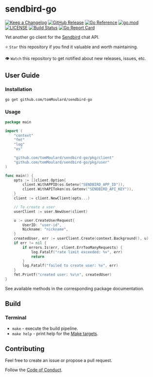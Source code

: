 # sendbird-go

[![Keep a Changelog](https://img.shields.io/badge/changelog-Keep%20a%20Changelog-%23E05735)](CHANGELOG.md)
[![GitHub Release](https://img.shields.io/github/v/release/tomMoulard/sendbird-go)](https://github.com/tomMoulard/sendbird-go/releases)
[![Go Reference](https://pkg.go.dev/badge/github.com/tomMoulard/sendbird-go.svg)](https://pkg.go.dev/github.com/tomMoulard/sendbird-go)
[![go.mod](https://img.shields.io/github/go-mod/go-version/tomMoulard/sendbird-go)](go.mod)
[![LICENSE](https://img.shields.io/github/license/tomMoulard/sendbird-go)](LICENSE)
[![Build Status](https://img.shields.io/github/actions/workflow/status/tomMoulard/sendbird-go/build.yml?branch=main)](https://github.com/tomMoulard/sendbird-go/actions?query=workflow%3Abuild+branch%3Amain)
[![Go Report Card](https://goreportcard.com/badge/github.com/tomMoulard/sendbird-go)](https://goreportcard.com/report/github.com/tomMoulard/sendbird-go)

Yet another go client for the [Sendbird](https://sendbird.com) chat API.

⭐ `Star` this repository if you find it valuable and worth maintaining.

👁 `Watch` this repository to get notified about new releases, issues, etc.

## User Guide

### Installation

```bash
go get github.com/tomMoulard/sendbird-go
```

### Usage

```go
package main

import (
    "context"
    "fmt"
    "log"
    "os"

    "github.com/tomMoulard/sendbird-go/pkg/client"
    "github.com/tomMoulard/sendbird-go/pkg/user"
)

func main() {
    opts := []client.Option{
        client.WithAPPID(os.Getenv("SENDBIRD_APP_ID")),
        client.WithAPIToken(os.Getenv("SENDBIRD_API_KEY")),
    }
    client := client.NewClient(opts...)

    // To create a user
    userClient := user.NewUser(client)

    u := user.CreateUserRequest{
        UserID: "user-id",
        Nickname: "nickname",
    }
    createdUser, err := userClient.Create(context.Background(), u)
    if err != nil {
        if errors.Is(err, client.ErrTooManyRequests) {
            log.Fatalf("rate limit exceeded: %v", err)
            return
        }
        log.Fatalf("failed to create user: %v", err)
    }
    fmt.Printf("created user: %v\n", createdUser)
}
```

See available methods in the corresponding package documentation.

## Build

### Terminal

- `make` - execute the build pipeline.
- `make help` - print help for the [Make targets](Makefile).


## Contributing

Feel free to create an issue or propose a pull request.

Follow the [Code of Conduct](CODE_OF_CONDUCT.md).
